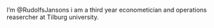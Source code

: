  I’m @RudolfsJansons i am a third year econometician and operations reasercher at Tilburg university.
 

